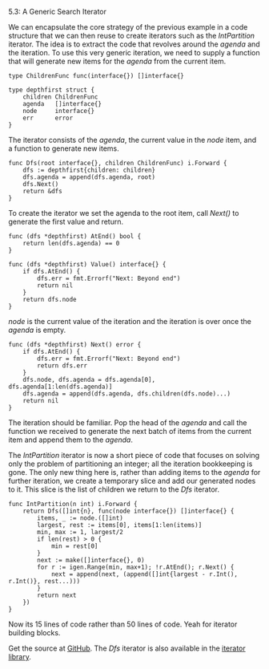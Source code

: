 5.3: A Generic Search Iterator

We can encapsulate the core strategy of the previous example in a code structure that we can then reuse to create iterators such as the *IntPartition* iterator. The idea is to extract the code that revolves around the *agenda* and the iteration. To use this very generic iteration, we need to supply a function that will generate new items for the *agenda* from the current item.

    type ChildrenFunc func(interface{}) []interface{}
    
    type depthfirst struct {
        children ChildrenFunc
        agenda   []interface{}
        node     interface{}
        err      error
    }

The iterator consists of the *agenda*, the current value in the *node* item, and a function to generate new items.

    func Dfs(root interface{}, children ChildrenFunc) i.Forward {
        dfs := depthfirst{children: children}
        dfs.agenda = append(dfs.agenda, root)
        dfs.Next()
        return &dfs
    }

To create the iterator we set the agenda to the root item, call *Next()* to generate the first value and return.

    func (dfs *depthfirst) AtEnd() bool {
        return len(dfs.agenda) == 0
    }
    
    func (dfs *depthfirst) Value() interface{} {
        if dfs.AtEnd() {
            dfs.err = fmt.Errorf("Next: Beyond end")
            return nil
        }
        return dfs.node
    }

*node* is the current value of the iteration and the iteration is over once the *agenda* is empty.

    func (dfs *depthfirst) Next() error {
        if dfs.AtEnd() {
            dfs.err = fmt.Errorf("Next: Beyond end")
            return dfs.err
        }
        dfs.node, dfs.agenda = dfs.agenda[0], dfs.agenda[1:len(dfs.agenda)]
        dfs.agenda = append(dfs.agenda, dfs.children(dfs.node)...)
        return nil
    }

The iteration should be familiar. Pop the head of the *agenda* and call the function we received to generate the next batch of items from the current item and append them to the *agenda*.

The *IntPartition* iterator is now a short piece of code that focuses on solving only the problem of partitioning an integer; all the iteration bookkeeping is gone. The only new thing here is, rather than adding items to the *agenda* for further iteration, we create a temporary slice and add our generated nodes to it. This slice is the list of children we return to the *Dfs* iterator.

    func IntPartition(n int) i.Forward {
        return Dfs([]int{n}, func(node interface{}) []interface{} {
            items, _ := node.([]int)
            largest, rest := items[0], items[1:len(items)]
            min, max := 1, largest/2
            if len(rest) > 0 {
                min = rest[0]
            }
            next := make([]interface{}, 0)
            for r := igen.Range(min, max+1); !r.AtEnd(); r.Next() {
                next = append(next, (append([]int{largest - r.Int(), r.Int()}, rest...)))
            }
            return next
        })
    }

Now its 15 lines of code rather than 50 lines of code. Yeah for iterator building blocks.

Get the source at [GitHub](https://github.com/mg/hog/blob/master/c5/depthfirst.go). The *Dfs* iterator is also available in the [iterator library](https://github.com/mg/i/blob/master/itk/dfs.go).